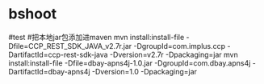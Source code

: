 # bshoot
#test
#把本地jar包添加进maven
mvn install:install-file -Dfile=CCP_REST_SDK_JAVA_v2.7r.jar -DgroupId=com.implus.ccp -DartifactId=ccp-rest-sdk-java -Dversion=v2.7r -Dpackaging=jar
mvn install:install-file -Dfile=dbay-apns4j-1.0.jar -DgroupId=com.dbay.apns4j -DartifactId=dbay-apns4j -Dversion=1.0 -Dpackaging=jar